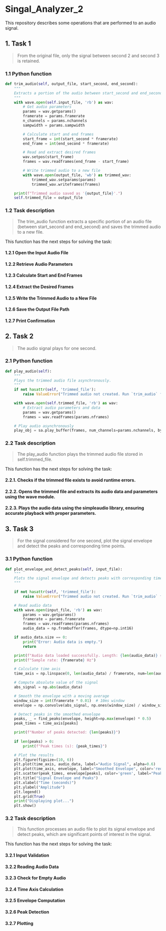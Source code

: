 # Singal_Analyzer_2

This repository describes some operations that are performed to an audio signal.

## 1. Task 1

> From the original file, only the signal between second 2 and second 3 is retained.

### 1.1 Python function

```Python
def trim_audio(self, output_file, start_second, end_second):
    """
    Extracts a portion of the audio between start_second and end_second.
    """
    with wave.open(self.input_file, 'rb') as wav:
        # Get audio parameters
        params = wav.getparams()
        framerate = params.framerate
        n_channels = params.nchannels
        sampwidth = params.sampwidth

        # Calculate start and end frames
        start_frame = int(start_second * framerate)
        end_frame = int(end_second * framerate)

        # Read and extract desired frames
        wav.setpos(start_frame)
        frames = wav.readframes(end_frame - start_frame)

        # Write trimmed audio to a new file
        with wave.open(output_file, 'wb') as trimmed_wav:
            trimmed_wav.setparams(params)
            trimmed_wav.writeframes(frames)

    print(f"Trimmed audio saved as '{output_file}'.")
    self.trimmed_file = output_file
```

### 1.2 Task description

> The trim_audio function extracts a specific portion of an audio file (between start_second and end_second) and saves the trimmed audio to a new file.

This function has the next steps for solving the task:

#### 1.2.1 Open the Input Audio File <br>
#### 1.2.2 Retrieve Audio Parameters <br>
#### 1.2.3 Calculate Start and End Frames <br>
#### 1.2.4 Extract the Desired Frames <br>
#### 1.2.5 Write the Trimmed Audio to a New File <br>
#### 1.2.6 Save the Output File Path <br>
#### 1.2.7 Print Confirmation <br>

## 2. Task 2

> The audio signal plays for one second.

### 2.1 Python function

```Python
def play_audio(self):
    """
    Plays the trimmed audio file asynchronously.
    """
    if not hasattr(self, 'trimmed_file'):
        raise ValueError("Trimmed audio not created. Run `trim_audio` first.")

    with wave.open(self.trimmed_file, 'rb') as wav:
        # Extract audio parameters and data
        params = wav.getparams()
        frames = wav.readframes(params.nframes)

    # Play audio asynchronously
    play_obj = sa.play_buffer(frames, num_channels=params.nchannels, bytes_per_sample=params.sampwidth, sample_rate=params.framerate)

```

### 2.2 Task description

> The play_audio function plays the trimmed audio file stored in self.trimmed_file.

This function has the next steps for solving the task:

#### 2.2.1. Checks if the trimmed file exists to avoid runtime errors.
#### 2.2.2. Opens the trimmed file and extracts its audio data and parameters using the wave module.
#### 2.2.3. Plays the audio data using the simpleaudio library, ensuring accurate playback with proper parameters.

## 3. Task 3

> For the signal considered for one second, plot the signal envelope and detect the peaks and corresponding time points.

### 3.1 Python function

```Python
def plot_envelope_and_detect_peaks(self, input_file):
    """
    Plots the signal envelope and detects peaks with corresponding time points.
    """

    if not hasattr(self, 'trimmed_file'):
        raise ValueError("Trimmed audio not created. Run `trim_audio` first.")

    # Read audio data
    with wave.open(input_file, 'rb') as wav:
        params = wav.getparams()
        framerate = params.framerate
        frames = wav.readframes(params.nframes)
        audio_data = np.frombuffer(frames, dtype=np.int16)

    if audio_data.size == 0:
        print("Error: Audio data is empty.")
        return

    print(f"Audio data loaded successfully. Length: {len(audio_data)} samples")
    print(f"Sample rate: {framerate} Hz")

    # Calculate time axis
    time_axis = np.linspace(0, len(audio_data) / framerate, num=len(audio_data))

    # Compute absolute value of the signal
    abs_signal = np.abs(audio_data)

    # Smooth the envelope with a moving average
    window_size = int(framerate * 0.01)  # 10ms window
    envelope = np.convolve(abs_signal, np.ones(window_size) / window_size, mode='same')

    # Detect peaks in the smoothed envelope
    peaks, _ = find_peaks(envelope, height=np.max(envelope) * 0.5)
    peak_times = time_axis[peaks]

    print(f"Number of peaks detected: {len(peaks)}")
    
    if len(peaks) > 0:
        print(f"Peak times (s): {peak_times}")

    # Plot the results
    plt.figure(figsize=(10, 6))
    plt.plot(time_axis, audio_data, label="Audio Signal", alpha=0.6)
    plt.plot(time_axis, envelope, label="Smoothed Envelope", color='red', linewidth=2)
    plt.scatter(peak_times, envelope[peaks], color='green', label="Peaks", zorder=3)
    plt.title("Signal Envelope and Peaks")
    plt.xlabel("Time (seconds)")
    plt.ylabel("Amplitude")
    plt.legend()
    plt.grid(True)
    print("Displaying plot...")
    plt.show()
```

### 3.2 Task description

> This function processes an audio file to plot its signal envelope and detect peaks, which are significant points of interest in the signal. 

This function has the next steps for solving the task:

#### 3.2.1 Input Validation
#### 3.2.2 Reading Audio Data
#### 3.2.3 Check for Empty Audio
#### 3.2.4 Time Axis Calculation
#### 3.2.5 Envelope Computation
#### 3.2.6 Peak Detection
#### 3.2.7 Plotting
